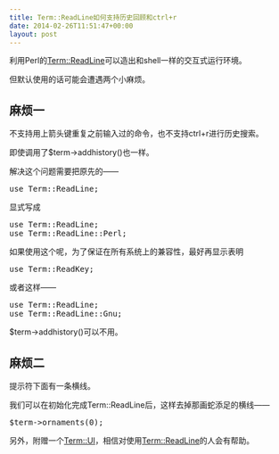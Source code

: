 ```yaml
---
title: Term::ReadLine如何支持历史回顾和ctrl+r
date: 2014-02-26T11:51:47+00:00
layout: post
---
```

利用Perl的[Term::ReadLine](https://metacpan.org/pod/Term::ReadLine "Term::ReadLine")可以造出和shell一样的交互式运行环境。

但默认使用的话可能会遭遇两个小麻烦。

## 麻烦一

不支持用上箭头键重复之前输入过的命令，也不支持ctrl+r进行历史搜索。
  
即使调用了$term->addhistory()也一样。

解决这个问题需要把原先的——

<pre class="brush: perl">use Term::ReadLine;
</pre>

显式写成

<pre class="brush: perl">use Term::ReadLine;
use Term::ReadLine::Perl;
</pre>

如果使用这个呢，为了保证在所有系统上的兼容性，最好再显示表明

<pre class="brush: perl">use Term::ReadKey;
</pre>

或者这样——

<pre class="brush: perl">use Term::ReadLine;
use Term::ReadLine::Gnu;
</pre>

$term->addhistory()可以不用。

## 麻烦二

提示符下面有一条横线。
  
我们可以在初始化完成Term::ReadLine后，这样去掉那画蛇添足的横线——

<pre class="brush: perl">$term->ornaments(0);
</pre>

另外，附赠一个[Term::UI](https://metacpan.org/pod/Term::UI "Term::UI")，相信对使用[Term::ReadLine](https://metacpan.org/pod/Term::ReadLine "Term::ReadLine")的人会有帮助。
